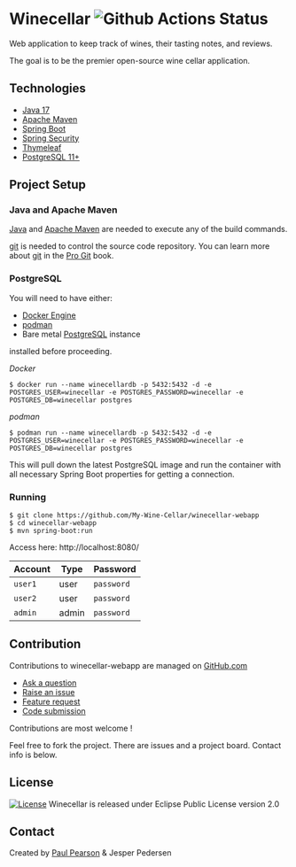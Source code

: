 # Winecellar ![Github Actions Status](https://github.com/My-Wine-Cellar/winecellar-webapp/workflows/CI/badge.svg)

Web application to keep track of wines, their tasting notes, and reviews.

The goal is to be the premier open-source wine cellar application.

## Technologies

* [Java 17](https://www.oracle.com/java/technologies/)
* [Apache Maven](https://maven.apache.org/)
* [Spring Boot](https://spring.io/projects/spring-boot)
* [Spring Security](https://spring.io/projects/spring-security)
* [Thymeleaf](https://www.thymeleaf.org/)
* [PostgreSQL 11+](https://www.postgresql.org/)

## Project Setup

### Java and Apache Maven

[Java](https://www.oracle.com/java/technologies/) and [Apache Maven](https://maven.apache.org/) are needed to execute any of the build commands.

[git](https://git-scm.com/) is needed to control the source code repository. You can learn more about [git](https://git-scm.com/) in the
[Pro Git](https://git-scm.com/book/en/v2) book.

### PostgreSQL

You will need to have either:

* [Docker Engine](https://docs.docker.com/install/)
* [podman](https://podman.io/)
* Bare metal [PostgreSQL](https://www.postgresql.org/) instance

installed before proceeding.

*Docker*
```
$ docker run --name winecellardb -p 5432:5432 -d -e POSTGRES_USER=winecellar -e POSTGRES_PASSWORD=winecellar -e POSTGRES_DB=winecellar postgres
```

*podman*
```
$ podman run --name winecellardb -p 5432:5432 -d -e POSTGRES_USER=winecellar -e POSTGRES_PASSWORD=winecellar -e POSTGRES_DB=winecellar postgres
```

This will pull down the latest PostgreSQL image and run the container with all necessary Spring Boot properties for getting a connection. 

### Running

```
$ git clone https://github.com/My-Wine-Cellar/winecellar-webapp
$ cd winecellar-webapp
$ mvn spring-boot:run
```

Access here: http://localhost:8080/

| Account   | Type  | Password   |
| --------- | ----- | ---------- |
| `user1`   | user  | `password` |
| `user2`   | user  | `password` |
| `admin`   | admin | `password` |

## Contribution

Contributions to winecellar-webapp are managed on [GitHub.com](https://github.com/My-Wine-Cellar/winecellar-webapp)

* [Ask a question](https://github.com/My-Wine-Cellar/winecellar-webapp/discussions)
* [Raise an issue](https://github.com/My-Wine-Cellar/winecellar-webapp/issues)
* [Feature request](https://github.com/My-Wine-Cellar/winecellar-webapp/issues)
* [Code submission](https://github.com/My-Wine-Cellar/winecellar-webapp/pulls)

Contributions are most welcome !

Feel free to fork the project.  There are issues and a project board.  Contact info is below.

## License

[![License](https://img.shields.io/badge/License-EPL%202.0-orange.svg)](https://www.eclipse.org/legal/epl-2.0/)
Winecellar is released under Eclipse Public License version 2.0

## Contact

Created by [Paul Pearson](mailto:paul.darlington.pearson@gmail.com) & Jesper Pedersen
